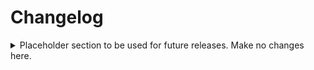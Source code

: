 # Changelog

<details>
  <summary>
    Placeholder section to be used for future releases. Make no changes here.
  </summary>

## [Unreleased] - YYYY-MM-DD
### :rocket: New features
- New feature added (PR list)
### :hammer: Breaking changes
- Breaking change introduced (PR list)
### :house: Improvements
- Housecleaning task done (PR list)
### :star: Other comments (name and emoji can change)
- Other comment/fix/curiosity (PR list)

</details>
